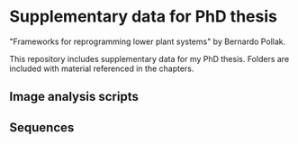 # Supplementary data for PhD thesis 

"Frameworks for reprogramming lower plant systems" by Bernardo Pollak.

This repository includes supplementary data for my PhD thesis. Folders are included with material referenced in the chapters.
## Image analysis scripts

## Sequences


